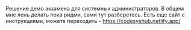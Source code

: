 Решение демо экзамена для системных администраторов.
В общем мне лень делать пока ридми, сами тут разберетесь.
Есть еще сайт с инструкциями, можете переходить - https://codesyshub.netlify.app/
